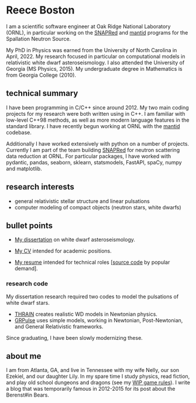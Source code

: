 # Reece Boston

I am a scientific software engineer at Oak Ridge National Laboratory (ORNL), in particular working on the [SNAPRed](https://github.com/neutrons/SNAPRed) and [mantid](https://github.com/mantidproject/mantid) programs for the Spallation Neutron Source.

My PhD in Physics was earned from the University of North Carolina in April, 2022. My research focused in particular on computational models in relativistic white dwarf asteroseismology.  I also attended the University of Georgia (MS Physics, 2015).  My undergraduate degree in Mathematics is from Georgia College (2010).

## technical summary

I have been programming in C/C++ since around 2012.  My two main coding projects for my research were both written using in C++.  I am familiar with low-level C++98 methods, as well as more modern language features in the standard library. 
I have recently begun working at ORNL with the [mantid](https://github.com/mantidproject/mantid) codebase.

Additionally I have worked extensively with python on a number of projects.  Currently I am part of the team building [SNAPRed](https://github.com/neutrons/SNAPRed) for neutron scattering data reduction at ORNL.  For particular packages, I have worked with pydantic, pandas, seaborn, sklearn, statsmodels, FastAPI, spaCy, numpy and matplotlib.

## research interests

- general relativistic stellar structure and linear pulsations
- computer modeling of compact objects (neutron stars, white dwarfs)

## bullet points

- [My dissertation](https://cdr.lib.unc.edu/concern/dissertations/jw827n44n?locale=en) on white dwarf asteroseismology.

- [My CV](https://github.com/rboston628/rboston628/blob/master/BostonReeceCV2023.pdf) intended for academic positions.

- [My resume](https://github.com/rboston628/rboston628/blob/master/rboston_resume.pdf) intended for technical roles \[[source code](https://github.com/rboston628/rboston628/blob/master/rboston_resume.tex) by popular demand\].

### research code

My dissertation research required two codes to model the pulsations of white dwarf stars.

- [THRAIN](https://github.com/rboston628/THRAIN) creates realistic WD models in Newtonian physics.
- [GRPulse](https://github.com/rboston628/GRPulse) uses simple models, working in Newtonian, Post-Newtonian, and General Relativistic frameworks.

Since graduating, I have been slowly modernizing these.

## about me

I am from Atlanta, GA, and live in Tennessee with my wife Nelly, our son Ezekiel, and our daughter Lily.  In my spare time I study physics, read fiction, and play old school dungeons and dragons (see my [WIP game rules](https://rboston628.github.io/brigandine/)).  I write a blog that was temporarily famous in 2012-2015 for its post about the Berenst#in Bears.


